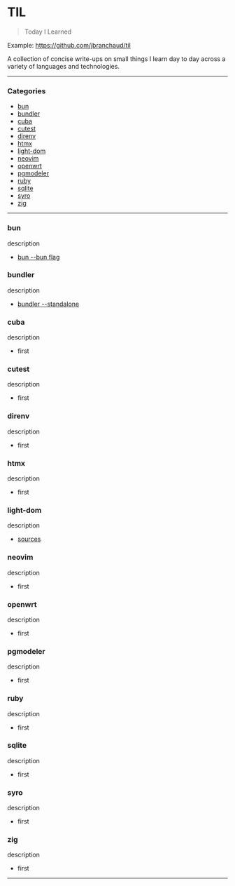 # TIL

> Today I Learned

Example: https://github.com/jbranchaud/til

A collection of concise write-ups on small things I learn day to day across a
variety of languages and technologies.

---

### Categories

- [bun](#bun)
- [bundler](#bundler)
- [cuba](#cuba)
- [cutest](#cutest)
- [direnv](#direnv)
- [htmx](#htmx)
- [light-dom](#light-dom)
- [neovim](#neovim)
- [openwrt](#openwrt)
- [pgmodeler](#pgmodeler)
- [ruby](#ruby)
- [sqlite](#sqlite)
- [syro](#syro)
- [zig](#zig)

---

### bun

description

- [bun --bun flag](bun/bun-flag.md)

### bundler

description

- [bundler --standalone](bundler/standalone-bundle.md)

### cuba

description

- first

### cutest

description

- first

### direnv

description

- first

### htmx

description

- first

### light-dom

description

- [sources](light-dom/sources.md)

### neovim

description

- first

### openwrt

description

- first

### pgmodeler

description

- first

### ruby

description

- first

### sqlite

description

- first

### syro

description

- first

### zig

description

- first

---
